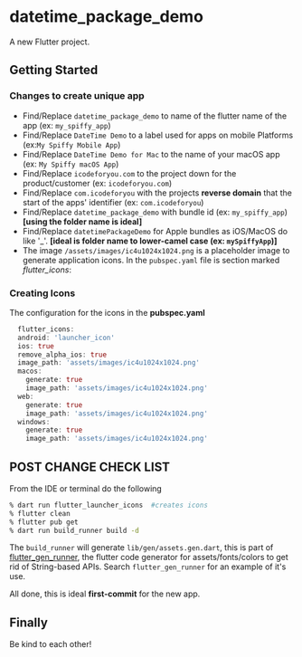 # datetime_package_demo

A new Flutter project.

## Getting Started

### Changes to create unique app

- Find/Replace `datetime_package_demo` to name of the flutter name of the app (ex: `my_spiffy_app`)
- Find/Replace `DateTime Demo` to a label used for apps on mobile Platforms (ex:`My Spiffy Mobile App`)
- Find/Replace `DateTime Demo for Mac` to the name of your macOS app (ex: `My Spiffy macOS App`)
- Find/Replace `icodeforyou.com` to the project down for the product/customer (ex: `icodeforyou.com`)
- Find/Replace `com.icodeforyou` with the projects **reverse domain** that the start of the apps' identifier (ex: `com.icodeforyou`)
- Find/Replace `datetime_package_demo` with bundle id (ex: `my_spiffy_app`) **[using the folder name is ideal]**
- Find/Replace `datetimePackageDemo` for Apple bundles as iOS/MacOS do like '_'. **[ideal is folder name to lower-camel case (ex: `mySpiffyApp`)]**
- The image `/assets/images/ic4u1024x1024.png` is a placeholder image to generate application icons. In the `pubspec.yaml` file is section marked *flutter_icons*:

### Creating Icons

The configuration for the icons in the **pubspec.yaml**

```dart
  flutter_icons:
  android: 'launcher_icon'
  ios: true
  remove_alpha_ios: true
  image_path: 'assets/images/ic4u1024x1024.png'
  macos:
    generate: true
    image_path: 'assets/images/ic4u1024x1024.png'
  web:
    generate: true
    image_path: 'assets/images/ic4u1024x1024.png'
  windows:
    generate: true
    image_path: 'assets/images/ic4u1024x1024.png'
  ```

## POST CHANGE CHECK LIST

From the IDE or terminal do the following

```zsh
% dart run flutter_launcher_icons  #creates icons
% flutter clean
% flutter pub get
% dart run build_runner build -d
```

The `build_runner` will generate `lib/gen/assets.gen.dart`, this is part of [flutter_gen_runner](https://pub.dev/packages/flutter_gen_runner), the flutter code generator for assets/fonts/colors to get rid of String-based APIs. Search `flutter_gen_runner` for an example of it's use.

All done, this is ideal **first-commit** for the new app.

## Finally

Be kind to each other!
